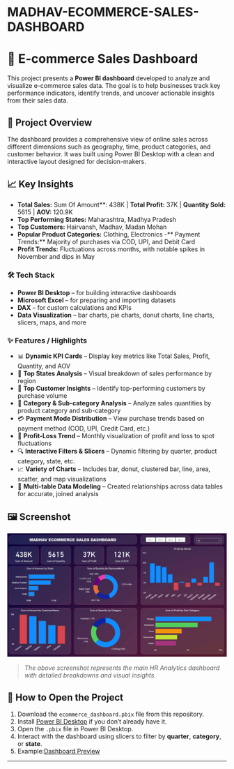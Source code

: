 # MADHAV-ECOMMERCE-SALES-DASHBOARD
# 🛒 E-commerce Sales Dashboard

This project presents a **Power BI dashboard** developed to analyze and visualize e-commerce sales data. The goal is to help businesses track key performance indicators, identify trends, and uncover actionable insights from their sales data.

## 📌 Project Overview

The dashboard provides a comprehensive view of online sales across different dimensions such as geography, time, product categories, and customer behavior. It was built using Power BI Desktop with a clean and interactive layout designed for decision-makers.

## 📈 Key Insights

- **Total Sales:** Sum Of Amount**: 438K | **Total Profit:** 37K | **Quantity Sold:** 5615 | **AOV:** 120.9K
- **Top Performing States:** Maharashtra, Madhya Pradesh
- **Top Customers:** Hairvansh, Madhav, Madan Mohan
- **Popular Product Categories:** Clothing, Electronics
-** Payment Trends:** Majority of purchases via COD, UPI, and Debit Card
- **Profit Trends:** Fluctuations across months, with notable spikes in November and dips in May

### 🛠 Tech Stack
- **Power BI Desktop** – for building interactive dashboards  
- **Microsoft Excel** – for preparing and importing datasets  
- **DAX** – for custom calculations and KPIs  
- **Data Visualization** – bar charts, pie charts, donut charts, line charts, slicers, maps, and more

### ✨ Features / Highlights
- 📊 **Dynamic KPI Cards** – Display key metrics like Total Sales, Profit, Quantity, and AOV  
- 📍 **Top States Analysis** – Visual breakdown of sales performance by region  
- 👥 **Top Customer Insights** – Identify top-performing customers by purchase volume  
- 🛒 **Category & Sub-category Analysis** – Analyze sales quantities by product category and sub-category  
- 💳 **Payment Mode Distribution** – View purchase trends based on payment method (COD, UPI, Credit Card, etc.)  
- 📆 **Profit-Loss Trend** – Monthly visualization of profit and loss to spot fluctuations  
- 🔍 **Interactive Filters & Slicers** – Dynamic filtering by quarter, product category, state, etc.  
- 📈 **Variety of Charts** – Includes bar, donut, clustered bar, line, area, scatter, and map visualizations  
- 🔗 **Multi-table Data Modeling** – Created relationships across data tables for accurate, joined analysis

 
 ## 🖼️ Screenshot

![MADHAV ECOMMERCE SALES Dashboard]( https://github.com/SakshiGhate/MADHAV-ECOMMERCE-SALES-DASHBOARD/blob/main/MADHAV%20ECOMMERCE%20SALES%20DASHBOARD.png)

> _The above screenshot represents the main HR Analytics dashboard with detailed breakdowns and visual insights._


## 🚀 How to Open the Project

1. Download the `ecommerce_dashboard.pbix` file from this repository.
2. Install [Power BI Desktop](https://powerbi.microsoft.com/en-us/desktop/) if you don’t already have it.
3. Open the `.pbix` file in Power BI Desktop.
4. Interact with the dashboard using slicers to filter by **quarter**, **category**, or **state**.
5. Example:[Dashboard Preview](https://github.com/SakshiGhate/MADHAV-ECOMMERCE-SALES-DASHBOARD/blob/main/MADHAV%20ECOMMERCE%20SALES%20DASHBOARD.png)
---
